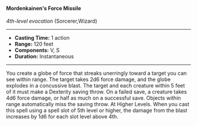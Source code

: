 #### Mordenkainen's Force Missile
*4th-level evocation* (Sorcerer,Wizard)
___
- **Casting Time:** 1 action
- **Range:** 120 feet
- **Components:** V, S
- **Duration:** Instantaneous
---
You create a globe of force that streaks unerringly
toward a target you can see within range. The target
takes 2d6 force damage, and the globe explodes in a
concussive blast. The target and each creature
within 5 feet of it must make a Dexterity saving
throw. On a failed save, a creature takes 4d6 force
damage, or half as much on a successful save.
Objects within range automatically miss the saving
throw.
At Higher Levels. When you cast this spell using
a spell slot of 5th level or higher, the damage from
the blast increases by 1d6 for each slot level above
4th.
